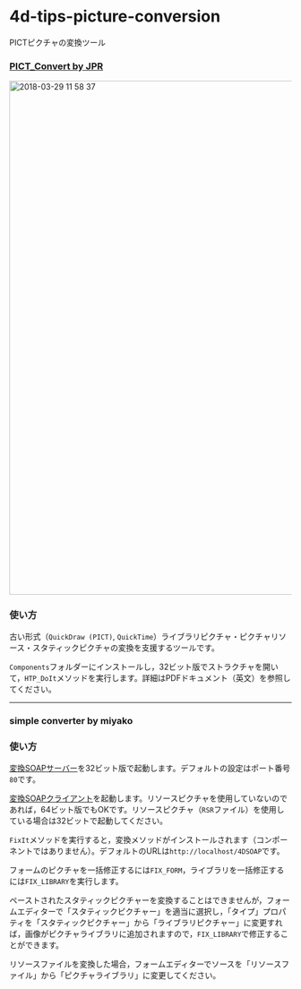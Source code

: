 # 4d-tips-picture-conversion

PICTピクチャの変換ツール

### [PICT_Convert by JPR](https://github.com/4D-JP/4d-tips-picture-conversion/releases/tag/1.0)

<img width="918" alt="2018-03-29 11 58 37" src="https://user-images.githubusercontent.com/10509075/38067652-896ffb64-3348-11e8-9804-3ef7548653cf.png">

### 使い方

古い形式（``QuickDraw (PICT)``, ``QuickTime``）ライブラリピクチャ・ピクチャリソース・スタティックピクチャの変換を支援するツールです。

``Components``フォルダーにインストールし，32ビット版でストラクチャを開いて，``HTP_DoIt``メソッドを実行します。詳細はPDFドキュメント（英文）を参照してください。

---

### simple converter by miyako

### 使い方

[変換SOAPサーバー](https://github.com/4D-JP/4d-tips-picture-conversion/releases/tag/1.2)を32ビット版で起動します。デフォルトの設定はポート番号``80``です。

[変換SOAPクライアント](https://github.com/4D-JP/4d-tips-picture-conversion/releases/tag/1.1)を起動します。リソースピクチャを使用していないのであれば，64ビット版でもOKです。リソースピクチャ（``RSR``ファイル）を使用している場合は32ビットで起動してください。

``FixIt``メソッドを実行すると，変換メソッドがインストールされます（コンポーネントではありません）。デフォルトのURLは``http://localhost/4DSOAP``です。

フォームのピクチャを一括修正するには``FIX_FORM``，ライブラリを一括修正するには``FIX_LIBRARY``を実行します。

ペーストされたスタティックピクチャーを変換することはできませんが，フォームエディターで「スタティックピクチャー」を適当に選択し，「タイプ」プロパティを「スタティックピクチャー」から「ライブラリピクチャー」に変更すれば，画像がピクチャライブラリに追加されますので，``FIX_LIBRARY``で修正することができます。

リソースファイルを変換した場合，フォームエディターでソースを「リソースファイル」から「ピクチャライブラリ」に変更してください。
